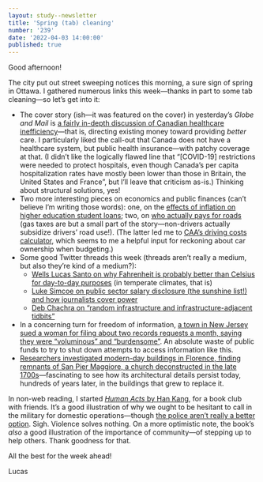 ```yaml
---
layout: study--newsletter
title: 'Spring (tab) cleaning'
number: '239'
date: '2022-04-03 14:00:00'
published: true
---
```


Good afternoon!

The city put out street sweeping notices this morning, a sure sign of spring in Ottawa. I gathered numerous links this week—thanks in part to some tab cleaning—so let’s get into it:

- The cover story (ish—it was featured on the cover) in yesterday’s _Globe and Mail_ is [a fairly in-depth discussion of Canadian healthcare inefficiency](https://www.theglobeandmail.com/canada/article-canada-hospitalizations-covid-19-pandemic/)—that is, directing existing money toward providing _better_ care. I particularly liked the call-out that Canada does not have a healthcare system, but public health insurance—with patchy coverage at that. (I didn’t like the logically flawed line that “[COVID-19] restrictions were needed to protect hospitals, even though Canada’s per capita hospitalization rates have mostly been lower than those in Britain, the United States and France”, but I’ll leave that criticism as-is.) Thinking about structural solutions, yes!
- Two more interesting pieces on economics and public finances (can’t believe I’m writing those words): one, on the [effects of inflation on higher education student loans](https://higheredstrategy.com/inflation/); two, on [who actually pays for roads](https://www.patrickjohnstone.ca/2014/03/who-pays-for-roads.html) (gas taxes are but a small part of the story—non-drivers actually subsidize drivers’ road use!). (The latter led me to [CAA’s driving costs calculator](https://carcosts.caa.ca/), which seems to me a helpful input for reckoning about car ownership when budgeting.)
- Some good Twitter threads this week (threads aren’t really a medium, but also they’re kind of a medium?):
	- [Wells Lucas Santo on why Fahrenheit is probably better than Celsius for day-to-day purposes](https://twitter.com/WellsLucasSanto/status/1508888180719702017) (in temperate climates, that is)
	- [Luke Simcoe on public sector salary disclosure (the sunshine list!) and how journalists cover power](https://twitter.com/Code4Luke/status/1508187528112783370)
	- [Deb Chachra on “random infrastructure and infrastructure-adjacent tidbits”](https://mobile.twitter.com/debcha/status/1505172709038243842)
- In a concerning turn for freedom of information, [a town in New Jersey sued a woman for filing about two records requests a month, saying they were “voluminous” and “burdensome”](https://www.nj.com/news/2022/03/nj-town-sues-woman-82-for-voluminous-and-burdensome-public-records-requests.html). An absolute waste of public funds to try to shut down attempts to access information like this.
- [Researchers investigated modern-day buildings in Florence, finding remnants of San Pier Maggiore, a church deconstructed in the late 1700s](https://www.youtube.com/watch?v=ZUXa1nDtOB0)—fascinating to see how its architectural details persist today, hundreds of years later, in the buildings that grew to replace it.

In non-web reading, I started [_Human Acts_ by Han Kang](https://www.goodreads.com/book/show/30091914-human-acts), for a book club with friends. It’s a good illustration of why we ought to be hesitant to call in the military for domestic operations—though [the police aren’t really a better option](https://www.cbc.ca/news/canada/ottawa/police-convoy-protesters-communication-1.6405434). Sigh. Violence solves nothing. On a more optimistic note, the book’s _also_ a good illustration of the importance of community—of stepping up to help others. Thank goodness for that.

All the best for the week ahead!

Lucas